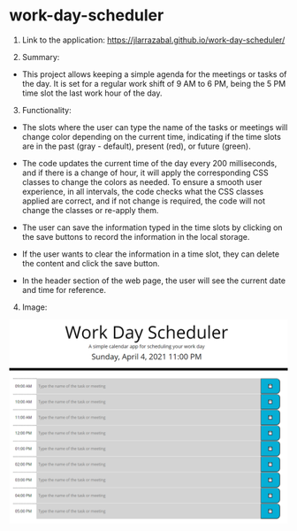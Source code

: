 # work-day-scheduler

1. Link to the application: https://jlarrazabal.github.io/work-day-scheduler/

2. Summary:

- This project allows keeping a simple agenda for the meetings or tasks of the day. It is set for a regular work shift of 9 AM to 6 PM, being the 5 PM time slot the last work hour of the day.

3. Functionality:

- The slots where the user can type the name of the tasks or meetings will change color depending on the current time, indicating if the time slots are in the past (gray - default), present (red), or future (green).

- The code updates the current time of the day every 200 milliseconds, and if there is a change of hour, it will apply the corresponding CSS classes to change the colors as needed. To ensure a smooth user experience, in all intervals, the code checks what the CSS classes applied are correct, and if not change is required, the code will not change the classes or re-apply them.

- The user can save the information typed in the time slots by clicking on the save buttons to record the information in the local storage.

- If the user wants to clear the information in a time slot, they can delete the content and click the save button.

- In the header section of the web page, the user will see the current date and time for reference.

4. Image:

![](assets/images/final-result.png)
